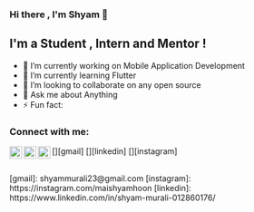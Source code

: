 ### Hi there , I'm Shyam 👋

## I'm a Student , Intern and Mentor !

<!--
**ShyamMurali/ShyamMurali** is a ✨ _special_ ✨ repository because its `README.md` (this file) appears on your GitHub profile.
Here are some ideas to get you started:
- 🔭 I’m currently working on ...
- 🌱 I’m currently learning ...
- 👯 I’m looking to collaborate on ...
- 🤔 I’m looking for help with ...
- 💬 Ask me about ...
- 📫 How to reach me: ...
- 😄 Pronouns: ...
- ⚡ Fun fact: ...
-->

- 🔭 I’m currently working on Mobile Application Development
- 🌱 I’m currently learning Flutter 
- 👯 I’m looking to collaborate on any open source 
- 💬 Ask me about Anything 
- ⚡ Fun fact:      

### Connect with me:
[<img align="left" alt="Shyam Murali | Gmail" width="22px" src="https://cdn.jsdelivr.net/npm/simple-icons@v3/icons/linkedin.svg" />][gmail]
[<img align="left" alt="Shyam Murali | LinkedIn" width="22px" src="https://cdn.jsdelivr.net/npm/simple-icons@v3/icons/linkedin.svg" />][linkedin]
[<img align="left" alt="codeSTACKr | Instagram" width="22px" src="https://cdn.jsdelivr.net/npm/simple-icons@v3/icons/instagram.svg" />][instagram]

<br />
[gmail]:   shyammurali23@gmail.com
[instagram]: https://instagram.com/maishyamhoon
[linkedin]: https://www.linkedin.com/in/shyam-murali-012860176/